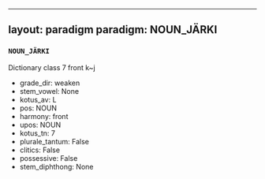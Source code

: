 
---
layout: paradigm
paradigm: NOUN_JÄRKI
---
### ` NOUN_JÄRKI `

Dictionary class 7 front k~j
* grade_dir: weaken
* stem_vowel: None
* kotus_av: L
* pos: NOUN
* harmony: front
* upos: NOUN
* kotus_tn: 7
* plurale_tantum: False
* clitics: False
* possessive: False
* stem_diphthong: None
